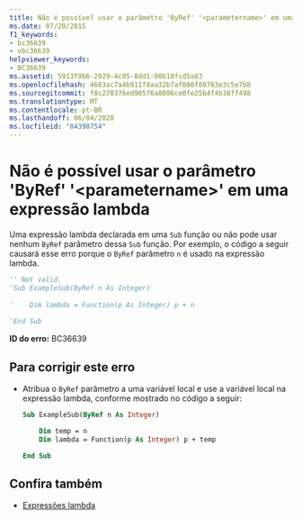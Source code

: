```yaml
---
title: Não é possível usar o parâmetro 'ByRef' '<parametername>' em uma expressão lambda
ms.date: 07/20/2015
f1_keywords:
- bc36639
- vbc36639
helpviewer_keywords:
- BC36639
ms.assetid: 5913f9b6-2929-4c05-8dd1-00b10fcd5a83
ms.openlocfilehash: 4603ac7a4b911f8aa32b7af086f08763e3c5e7b8
ms.sourcegitcommit: f8c270376ed905f6a8896ce0fe25b4f4b38ff498
ms.translationtype: MT
ms.contentlocale: pt-BR
ms.lasthandoff: 06/04/2020
ms.locfileid: "84398754"
---
```

# <a name="byref-parameter-parametername-cannot-be-used-in-a-lambda-expression"></a>Não é possível usar o parâmetro 'ByRef' '\<parametername>' em uma expressão lambda
Uma expressão lambda declarada em uma `Sub` função ou não pode usar nenhum `ByRef` parâmetro dessa `Sub` função. Por exemplo, o código a seguir causará esse erro porque o `ByRef` parâmetro `n` é usado na expressão lambda.  
  
```vb  
'' Not valid.
'Sub ExampleSub(ByRef n As Integer)  
  
'    Dim lambda = Function(p As Integer) p + n  
  
'End Sub  
```  
  
 **ID do erro:** BC36639  
  
## <a name="to-correct-this-error"></a>Para corrigir este erro  
  
- Atribua o `ByRef` parâmetro a uma variável local e use a variável local na expressão lambda, conforme mostrado no código a seguir:  
  
    ```vb  
    Sub ExampleSub(ByRef n As Integer)  
  
        Dim temp = n  
        Dim lambda = Function(p As Integer) p + temp  
  
    End Sub  
    ```  
  
## <a name="see-also"></a>Confira também

- [Expressões lambda](../programming-guide/language-features/procedures/lambda-expressions.md)
